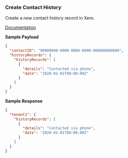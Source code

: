 ### Create Contact History

Create a new contact history record in Xero.

[Documentation](https://xeroapi.github.io/xero-node/accounting/index.html#api-Accounting-createContactHistory)


**Sample Payload**

```json
{
  "contactID": "00000000-0000-0000-0000-000000000000",
  "historyRecords": {
    "historyRecords": [
      {
        "details": "Contacted via phone",
        "date": "2020-01-01T00:00:00Z"
      }
    ]
  }
}
```

**Sample Response**

```json
{
  "tenant1": {
    "historyRecords": [
      {
        "details": "Contacted via phone",
        "date": "2020-01-01T00:00:00Z"
      }
    ]
  }
}
```

